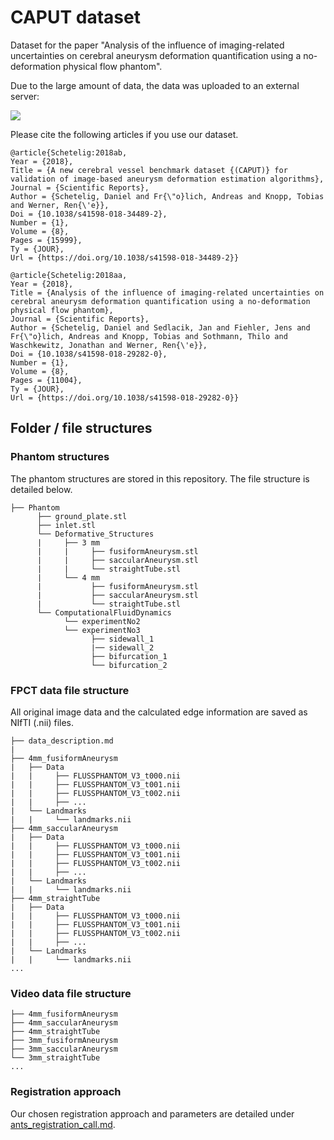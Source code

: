 # CAPUT dataset

Dataset for the paper "Analysis of the influence of imaging-related uncertainties on cerebral aneurysm deformation quantification using a no-deformation physical flow phantom".

Due to the large amount of data, the data was uploaded to an external server:

![](image.jpg)

Please cite the following articles if you use our dataset.


```
@article{Schetelig:2018ab,
Year = {2018},
Title = {A new cerebral vessel benchmark dataset {(CAPUT)} for validation of image-based aneurysm deformation estimation algorithms},
Journal = {Scientific Reports},
Author = {Schetelig, Daniel and Fr{\"o}lich, Andreas and Knopp, Tobias and Werner, Ren{\'e}},
Doi = {10.1038/s41598-018-34489-2},
Number = {1},
Volume = {8},
Pages = {15999},
Ty = {JOUR},
Url = {https://doi.org/10.1038/s41598-018-34489-2}}
```

```
@article{Schetelig:2018aa,
Year = {2018},
Title = {Analysis of the influence of imaging-related uncertainties on cerebral aneurysm deformation quantification using a no-deformation physical flow phantom},
Journal = {Scientific Reports},
Author = {Schetelig, Daniel and Sedlacik, Jan and Fiehler, Jens and Fr{\"o}lich, Andreas and Knopp, Tobias and Sothmann, Thilo and Waschkewitz, Jonathan and Werner, Ren{\'e}},
Doi = {10.1038/s41598-018-29282-0},
Number = {1},
Volume = {8},
Pages = {11004},
Ty = {JOUR},
Url = {https://doi.org/10.1038/s41598-018-29282-0}}
```

## Folder / file structures

### Phantom structures

The phantom structures are stored in this repository.
The file structure is detailed below.

```
├── Phantom
      ├── ground_plate.stl
      ├── inlet.stl
      └── Deformative_Structures
      |     ├── 3 mm
      |     |     ├── fusiformAneurysm.stl
      |     |     ├── saccularAneurysm.stl
      |     |     └── straightTube.stl
      |     └── 4 mm
      |           ├── fusiformAneurysm.stl
      |           ├── saccularAneurysm.stl
      |           └── straightTube.stl
      └── ComputationalFluidDynamics
            └── experimentNo2
            └── experimentNo3
                  ├── sidewall_1
                  |── sidewall_2
                  ├── bifurcation_1
                  └── bifurcation_2
```

### FPCT data file structure

All original image data and the calculated edge information are saved as NIfTI (.nii) files.

```
├── data_description.md
|
├── 4mm_fusiformAneurysm
|   ├── Data
|   |     ├── FLUSSPHANTOM_V3_t000.nii
|   |     ├── FLUSSPHANTOM_V3_t001.nii
|   |     ├── FLUSSPHANTOM_V3_t002.nii
|   |     ├── ...
|   └── Landmarks
|   |     └── landmarks.nii
├── 4mm_saccularAneurysm
|   ├── Data
|   |     ├── FLUSSPHANTOM_V3_t000.nii
|   |     ├── FLUSSPHANTOM_V3_t001.nii
|   |     ├── FLUSSPHANTOM_V3_t002.nii
|   |     ├── ...
|   └── Landmarks
|   |     └── landmarks.nii
├── 4mm_straightTube
|   ├── Data
|   |     ├── FLUSSPHANTOM_V3_t000.nii
|   |     ├── FLUSSPHANTOM_V3_t001.nii
|   |     ├── FLUSSPHANTOM_V3_t002.nii
|   |     ├── ...
|   └── Landmarks
|   |     └── landmarks.nii
...
```


### Video data file structure

```
├── 4mm_fusiformAneurysm
├── 4mm_saccularAneurysm
├── 4mm_straightTube
├── 3mm_fusiformAneurysm
├── 3mm_saccularAneurysm
└── 3mm_straightTube
...
```

### Registration approach

Our chosen registration approach and parameters are detailed under [ants_registration_call.md](ants_registration_call.md).
